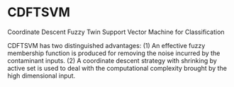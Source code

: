 # CDFTSVM
Coordinate Descent Fuzzy Twin Support Vector Machine  for Classification

CDFTSVM has two distinguished advantages: (1) An effective
fuzzy membership function is produced for removing the noise
incurred by the contaminant inputs. (2) A coordinate descent
strategy with shrinking by active set is used to deal with the
computational complexity brought by the high dimensional input.
